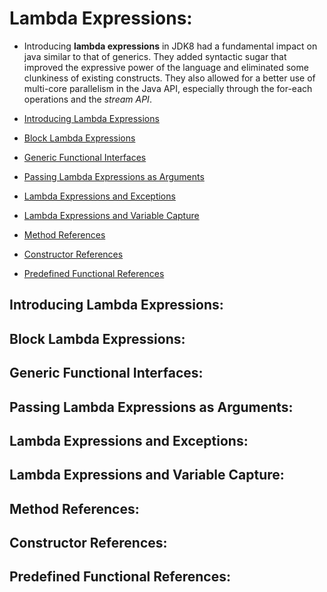 # Lambda Expressions:
- Introducing **lambda expressions** in JDK8 had a fundamental impact on java similar to that of generics. They added syntactic sugar that improved the expressive power of the language and eliminated some clunkiness of existing constructs. They also allowed for a better use of multi-core parallelism in the Java API, especially through the for-each operations and the *stream API*.

- [Introducing Lambda Expressions](#introducing-lambda-expressions)
- [Block Lambda Expressions](#block-lambda-expressions)
- [Generic Functional Interfaces](#generic-functional-interfaces)
- [Passing Lambda Expressions as Arguments](
#passing-lambda-expressions-as-arguments)
- [Lambda Expressions and Exceptions](
#lambda-expressions-and-exceptions)
- [Lambda Expressions and Variable Capture](#lambda-expressions-and-variable-capture)
- [Method References](#method-references)
- [Constructor References](#constructor-references)
- [Predefined Functional References](#predefined-functional-references)

## Introducing Lambda Expressions:
## Block Lambda Expressions:
## Generic Functional Interfaces:
## Passing Lambda Expressions as Arguments:
## Lambda Expressions and Exceptions:
## Lambda Expressions and Variable Capture:
## Method References:
## Constructor References:
## Predefined Functional References: